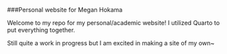 ###Personal website for Megan Hokama

Welcome to my repo for my personal/academic website! I utilized Quarto to put everything together. 

Still quite a work in progress but I am excited in making a site of my own~
